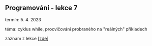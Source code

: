 ## Programování - lekce 7

termín: 5. 4. 2023

téma: cyklus while, procvičování probraného na "reálných" příkladech

záznam z lekce [[zde](https://spszem-my.sharepoint.com/:v:/g/personal/kyncl_spszem_cz/ET-xZqpjBTRJnrNQGlZ7RKMBpJiLjyDa2Pi00wrGW7pQYA?e=rj4pcb)]
